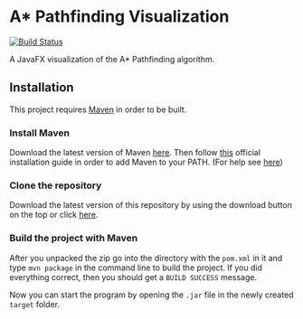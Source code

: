 # A* Pathfinding Visualization
[![Build Status](https://travis-ci.com/CraxyTM/astar.svg?branch=master)](https://travis-ci.com/CraxyTM/astar)

A JavaFX visualization of the A* Pathfinding algorithm.

## Installation
This project requires [Maven](https://maven.apache.org/) in order to be built.

### Install Maven
Download the latest version of Maven [here](https://maven.apache.org/download.cgi). Then follow [this](https://maven.apache.org/install.html) official installation guide in order to add Maven to your PATH. (For help see [here](https://helpdeskgeek.com/windows-10/add-windows-path-environment-variable/))

### Clone the repository
Download the latest version of this repository by using the download button on the top or click [here](https://github.com/CraxyTM/astar/zipball/master).

### Build the project with Maven
After you unpacked the zip go into the directory with the `pom.xml` in it and type `mvn package` in the command line to build the project.
If you did everything correct, then you should get a `BUILD SUCCESS` message.

Now you can start the program by opening the `.jar` file in the newly created `target` folder.